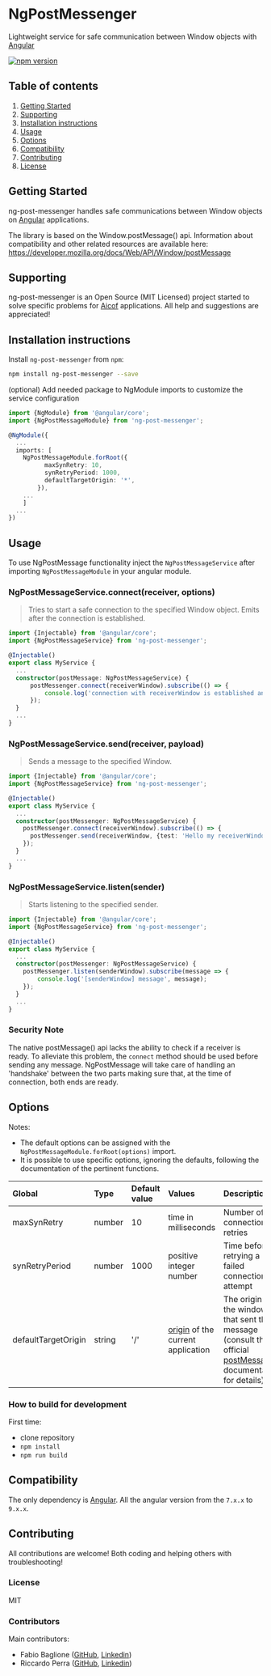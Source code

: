 # NgPostMessenger

Lightweight service for safe communication between Window objects with <a href="https://angular.io/">Angular</a>

[![npm version](https://badge.fury.io/js/ng-post-messenger.svg)](https://badge.fury.io/js/ng-post-messenger)


## Table of contents
1. [Getting Started](#getting-started)
2. [Supporting](#supporting)
3. [Installation instructions](#installation-instructions)
4. [Usage](#usage)
5. [Options](#options)
6. [Compatibility](#compatibility)
7. [Contributing](#contributing)
8. [License](#license)

## Getting Started
ng-post-messenger handles safe communications between Window objects on [Angular](https://angular.io) applications.

The library is based on the Window.postMessage() api. Information about compatibility and other related resources are available here:
https://developer.mozilla.org/docs/Web/API/Window/postMessage

## Supporting
ng-post-messenger is an Open Source (MIT Licensed) project started to solve specific problems for <a href="https://www.aicof.it/">Aicof</a> applications. All help and suggestions are appreciated!

## Installation instructions
Install `ng-post-messenger` from `npm`:
```bash
npm install ng-post-messenger --save
```

(optional) Add needed package to NgModule imports to customize the service configuration
```typescript
import {NgModule} from '@angular/core'; 
import {NgPostMessageModule} from 'ng-post-messenger';

@NgModule({
  ...
  imports: [
    NgPostMessageModule.forRoot({
          maxSynRetry: 10,
          synRetryPeriod: 1000,
          defaultTargetOrigin: '*',
        }),
    ...
    ]
  ...
})
```

## Usage
To use NgPostMessage functionality inject the `NgPostMessageService` after importing `NgPostMessageModule` in your angular module.

### NgPostMessageService.connect(receiver, options)

> Tries to start a safe connection to the specified Window object. Emits after the connection is established.

```typescript
import {Injectable} from '@angular/core';
import {NgPostMessageService} from 'ng-post-messenger';

@Injectable()
export class MyService {
  ...
  constructor(postMessage: NgPostMessageService) {
      postMessenger.connect(receiverWindow).subscribe(() => {
          console.log('connection with receiverWindow is established and secure');
      });
  }
  ...
}
```

### NgPostMessageService.send(receiver, payload)

> Sends a message to the specified Window.

```typescript
import {Injectable} from '@angular/core';
import {NgPostMessageService} from 'ng-post-messenger';

@Injectable()
export class MyService {
  ...
  constructor(postMessenger: NgPostMessageService) {
    postMessenger.connect(receiverWindow).subscribe(() => {
      postMessenger.send(receiverWindow, {test: 'Hello my receiverWindow!'});
    });
  }
  ...
}
```

### NgPostMessageService.listen(sender)

> Starts listening to the specified sender.

```typescript
import {Injectable} from '@angular/core';
import {NgPostMessageService} from 'ng-post-messenger';

@Injectable()
export class MyService {
  ...
  constructor(postMessenger: NgPostMessageService) {
    postMessenger.listen(senderWindow).subscribe(message => {
        console.log('[senderWindow] message', message);
    });
  }
  ...
}
```

### Security Note

The native postMessage() api lacks the ability to check if a receiver is ready. 
To alleviate this problem, the `connect` method should be used before sending any message. 
NgPostMessage will take care of handling an 'handshake' between the two parts making sure that, at the time of connection, both ends are ready.

## Options

Notes:

- The default options can be assigned with the `NgPostMessageModule.forRoot(options)` import.
- It is possible to use specific options, ignoring the defaults, following the documentation of the pertinent functions.

| Global              | Type          | Default value    | Values                                                                                         | Description                                                                                                                                                                                         |
| :------------------ | :------------ | :--------------- | :--------------------------------------------------------------------------------------------- | :-------------------------------------------------------------------------------------------------------------------------------------------------------------------------------------------------- |
| maxSynRetry         | number        | 10               | time in milliseconds                                                                           | Number of connection retries                                                                                                                                                                                       |
| synRetryPeriod      | number        | 1000             | positive integer number                                                                        | Time before retrying a failed connection attempt                                                                                                                                                                                          |
| defaultTargetOrigin | string        | '/'              | [origin](https://developer.mozilla.org/en-US/docs/Glossary/Origin) of the current application  | The origin of the window that sent the message (consult the official [postMessage()](https://developer.mozilla.org/en-US/docs/Web/API/Window/postMessage#the_dispatched_event) documentation for details)                                                                                                                    | behaviour of tooltip                                                                                                                                                                                |

### How to build for development

First time:
 - clone repository
 - `npm install`
 - `npm run build`

## Compatibility

The only dependency is [Angular](https://angular.io).
All the angular version from the `7.x.x` to `9.x.x`.

## Contributing

All contributions are welcome! Both coding and helping others with troubleshooting!

### License

MIT

### Contributors

Main contributors:
 - Fabio Baglione ([GitHub](https://github.com/fabiobaglione), [Linkedin](https://it.linkedin.com/in/fabio-baglione-b9b577147))
 - Riccardo Perra ([GitHub](https://github.com/riccardoperra), [Linkedin](https://it.linkedin.com/in/riccardoperra))
